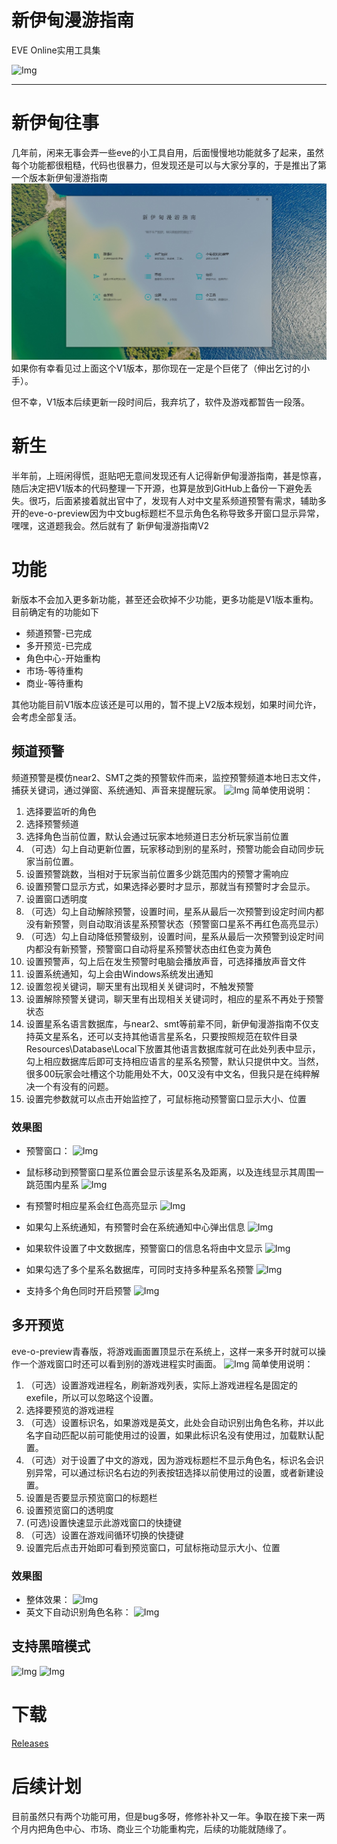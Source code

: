 # 新伊甸漫游指南
EVE Online实用工具集

![Img](https://github.com/qedsd/TheGuideToTheNewEden/blob/master/Img/home.png?raw=true?raw=true)

---

# 新伊甸往事

几年前，闲来无事会弄一些eve的小工具自用，后面慢慢地功能就多了起来，虽然每个功能都很粗糙，代码也很暴力，但发现还是可以与大家分享的，于是推出了第一个版本新伊甸漫游指南
![Img](https://github.com/qedsd/TheGuideToTheNewEden/blob/master/Img/homeV1.jpg?raw=true?raw=true)
如果你有幸看见过上面这个V1版本，那你现在一定是个巨佬了（伸出乞讨的小手）。

但不幸，V1版本后续更新一段时间后，我弃坑了，软件及游戏都暂告一段落。

# 新生
半年前，上班闲得慌，逛贴吧无意间发现还有人记得新伊甸漫游指南，甚是惊喜，随后决定把V1版本的代码整理一下开源，也算是放到GitHub上备份一下避免丢失。很巧，后面紧接着就出官中了，发现有人对中文星系频道预警有需求，辅助多开的eve-o-preview因为中文bug标题栏不显示角色名称导致多开窗口显示异常，嘿嘿，这道题我会。然后就有了
新伊甸漫游指南V2

# 功能
新版本不会加入更多新功能，甚至还会砍掉不少功能，更多功能是V1版本重构。目前确定有的功能如下
- 频道预警-已完成
- 多开预览-已完成
- 角色中心-开始重构
- 市场-等待重构
- 商业-等待重构

其他功能目前V1版本应该还是可以用的，暂不提上V2版本规划，如果时间允许，会考虑全部复活。

## 频道预警
频道预警是模仿near2、SMT之类的预警软件而来，监控预警频道本地日志文件，捕获关键词，通过弹窗、系统通知、声音来提醒玩家。
![Img](https://github.com/qedsd/TheGuideToTheNewEden/blob/master/Img/intel1.png?raw=true?raw=true)
简单使用说明：
1. 选择要监听的角色
2. 选择预警频道
3. 选择角色当前位置，默认会通过玩家本地频道日志分析玩家当前位置
4. （可选）勾上自动更新位置，玩家移动到别的星系时，预警功能会自动同步玩家当前位置。
5. 设置预警跳数，当相对于玩家当前位置多少跳范围内的预警才需响应
6. 设置预警口显示方式，如果选择必要时才显示，那就当有预警时才会显示。
7. 设置窗口透明度
8. （可选）勾上自动解除预警，设置时间，星系从最后一次预警到设定时间内都没有新预警，则自动取消该星系预警状态（预警窗口星系不再红色高亮显示）
9. （可选）勾上自动降低预警级别，设置时间，星系从最后一次预警到设定时间内都没有新预警，预警窗口自动将星系预警状态由红色变为黄色
10. 设置预警声，勾上后在发生预警时电脑会播放声音，可选择播放声音文件
11. 设置系统通知，勾上会由Windows系统发出通知
12. 设置忽视关键词，聊天里有出现相关关键词时，不触发预警
13. 设置解除预警关键词，聊天里有出现相关关键词时，相应的星系不再处于预警状态
14. 设置星系名语言数据库，与near2、smt等前辈不同，新伊甸漫游指南不仅支持英文星系名，还可以支持其他语言星系名，只要按照规范在软件目录Resources\Database\Local下放置其他语言数据库就可在此处列表中显示，勾上相应数据库后即可支持相应语言的星系名预警，默认只提供中文。当然，很多00玩家会吐槽这个功能用处不大，00又没有中文名，但我只是在纯粹解决一个有没有的问题。
15. 设置完参数就可以点击开始监控了，可鼠标拖动预警窗口显示大小、位置

### 效果图
- 预警窗口：
![Img](https://github.com/qedsd/TheGuideToTheNewEden/blob/master/Img/intel2.png?raw=true?raw=true)

- 鼠标移动到预警窗口星系位置会显示该星系名及距离，以及连线显示其周围一跳范围内星系
![Img](https://github.com/qedsd/TheGuideToTheNewEden/blob/master/Img/intel3.png?raw=true?raw=true)

- 有预警时相应星系会红色高亮显示
![Img](https://github.com/qedsd/TheGuideToTheNewEden/blob/master/Img/intel4.png?raw=true?raw=true)

- 如果勾上系统通知，有预警时会在系统通知中心弹出信息
![Img](https://github.com/qedsd/TheGuideToTheNewEden/blob/master/Img/intel5.png?raw=true?raw=true)

- 如果软件设置了中文数据库，预警窗口的信息名将由中文显示
![Img](https://github.com/qedsd/TheGuideToTheNewEden/blob/master/Img/intelInZhDb.png?raw=true?raw=true)

- 如果勾选了多个星系名数据库，可同时支持多种星系名预警
![Img](https://github.com/qedsd/TheGuideToTheNewEden/blob/master/Img/intelMutilLang.png?raw=true?raw=true)

- 支持多个角色同时开启预警
![Img](https://github.com/qedsd/TheGuideToTheNewEden/blob/master/Img/mutilIntel.png?raw=true?raw=true)

## 多开预览
eve-o-preview青春版，将游戏画面置顶显示在系统上，这样一来多开时就可以操作一个游戏窗口时还可以看到别的游戏进程实时画面。
![Img](https://github.com/qedsd/TheGuideToTheNewEden/blob/master/Img/preview0.png?raw=true?raw=true)
简单使用说明：
1. （可选）设置游戏进程名，刷新游戏列表，实际上游戏进程名是固定的exefile，所以可以忽略这个设置。
2. 选择要预览的游戏进程
3. （可选）设置标识名，如果游戏是英文，此处会自动识别出角色名称，并以此名字自动匹配以前可能使用过的设置，如果此标识名没有使用过，加载默认配置。
4. （可选）对于设置了中文的游戏，因为游戏标题栏不显示角色名，标识名会识别异常，可以通过标识名右边的列表按钮选择以前使用过的设置，或者新建设置。
5. 设置是否要显示预览窗口的标题栏
6. 设置预览窗口的透明度
7. (可选)设置快速显示此游戏窗口的快捷键
8. （可选）设置在游戏间循环切换的快捷键
9. 设置完后点击开始即可看到预览窗口，可鼠标拖动显示大小、位置


### 效果图
- 整体效果：
![Img](https://github.com/qedsd/TheGuideToTheNewEden/blob/master/Img/preview1.png?raw=true?raw=true)
- 英文下自动识别角色名称：
![Img](https://github.com/qedsd/TheGuideToTheNewEden/blob/master/Img/previewInEn.png?raw=true?raw=true)


## 支持黑暗模式
![Img](https://github.com/qedsd/TheGuideToTheNewEden/blob/master/Img/darkthemeHome.png?raw=true?raw=true)
![Img](https://github.com/qedsd/TheGuideToTheNewEden/blob/master/Img/darkthemeAll.png?raw=true?raw=true)

# 下载
[Releases]([https://github.com/Gavin914/WX-JDCheck](https://github.com/qedsd/TheGuideToTheNewEden/releases))

# 后续计划
目前虽然只有两个功能可用，但是bug多呀，修修补补又一年。争取在接下来一两个月内把角色中心、市场、商业三个功能重构完，后续的功能就随缘了。

